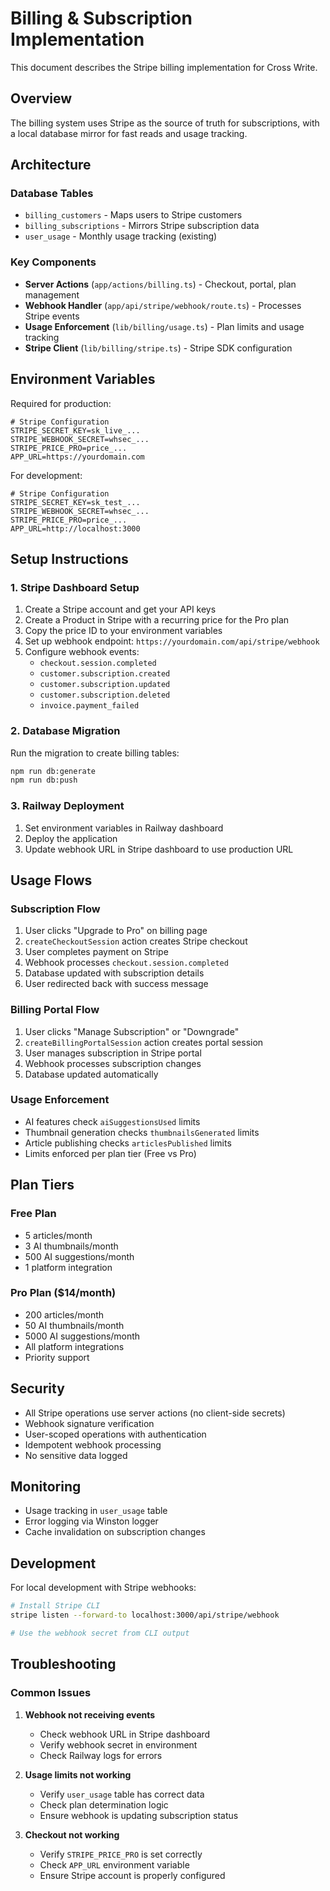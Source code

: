 # Billing & Subscription Implementation

This document describes the Stripe billing implementation for Cross Write.

## Overview

The billing system uses Stripe as the source of truth for subscriptions, with a local database mirror for fast reads and usage tracking.

## Architecture

### Database Tables

- `billing_customers` - Maps users to Stripe customers
- `billing_subscriptions` - Mirrors Stripe subscription data
- `user_usage` - Monthly usage tracking (existing)

### Key Components

- **Server Actions** (`app/actions/billing.ts`) - Checkout, portal, plan management
- **Webhook Handler** (`app/api/stripe/webhook/route.ts`) - Processes Stripe events
- **Usage Enforcement** (`lib/billing/usage.ts`) - Plan limits and usage tracking
- **Stripe Client** (`lib/billing/stripe.ts`) - Stripe SDK configuration

## Environment Variables

Required for production:

```env
# Stripe Configuration
STRIPE_SECRET_KEY=sk_live_...
STRIPE_WEBHOOK_SECRET=whsec_...
STRIPE_PRICE_PRO=price_...
APP_URL=https://yourdomain.com
```

For development:

```env
# Stripe Configuration
STRIPE_SECRET_KEY=sk_test_...
STRIPE_WEBHOOK_SECRET=whsec_...
STRIPE_PRICE_PRO=price_...
APP_URL=http://localhost:3000
```

## Setup Instructions

### 1. Stripe Dashboard Setup

1. Create a Stripe account and get your API keys
2. Create a Product in Stripe with a recurring price for the Pro plan
3. Copy the price ID to your environment variables
4. Set up webhook endpoint: `https://yourdomain.com/api/stripe/webhook`
5. Configure webhook events:
   - `checkout.session.completed`
   - `customer.subscription.created`
   - `customer.subscription.updated`
   - `customer.subscription.deleted`
   - `invoice.payment_failed`

### 2. Database Migration

Run the migration to create billing tables:

```bash
npm run db:generate
npm run db:push
```

### 3. Railway Deployment

1. Set environment variables in Railway dashboard
2. Deploy the application
3. Update webhook URL in Stripe dashboard to use production URL

## Usage Flows

### Subscription Flow

1. User clicks "Upgrade to Pro" on billing page
2. `createCheckoutSession` action creates Stripe checkout
3. User completes payment on Stripe
4. Webhook processes `checkout.session.completed`
5. Database updated with subscription details
6. User redirected back with success message

### Billing Portal Flow

1. User clicks "Manage Subscription" or "Downgrade"
2. `createBillingPortalSession` action creates portal session
3. User manages subscription in Stripe portal
4. Webhook processes subscription changes
5. Database updated automatically

### Usage Enforcement

- AI features check `aiSuggestionsUsed` limits
- Thumbnail generation checks `thumbnailsGenerated` limits
- Article publishing checks `articlesPublished` limits
- Limits enforced per plan tier (Free vs Pro)

## Plan Tiers

### Free Plan
- 5 articles/month
- 3 AI thumbnails/month
- 500 AI suggestions/month
- 1 platform integration

### Pro Plan ($14/month)
- 200 articles/month
- 50 AI thumbnails/month
- 5000 AI suggestions/month
- All platform integrations
- Priority support

## Security

- All Stripe operations use server actions (no client-side secrets)
- Webhook signature verification
- User-scoped operations with authentication
- Idempotent webhook processing
- No sensitive data logged

## Monitoring

- Usage tracking in `user_usage` table
- Error logging via Winston logger
- Cache invalidation on subscription changes

## Development

For local development with Stripe webhooks:

```bash
# Install Stripe CLI
stripe listen --forward-to localhost:3000/api/stripe/webhook

# Use the webhook secret from CLI output
```

## Troubleshooting

### Common Issues

1. **Webhook not receiving events**
   - Check webhook URL in Stripe dashboard
   - Verify webhook secret in environment
   - Check Railway logs for errors

2. **Usage limits not working**
   - Verify `user_usage` table has correct data
   - Check plan determination logic
   - Ensure webhook is updating subscription status

3. **Checkout not working**
   - Verify `STRIPE_PRICE_PRO` is set correctly
   - Check `APP_URL` environment variable
   - Ensure Stripe account is properly configured
